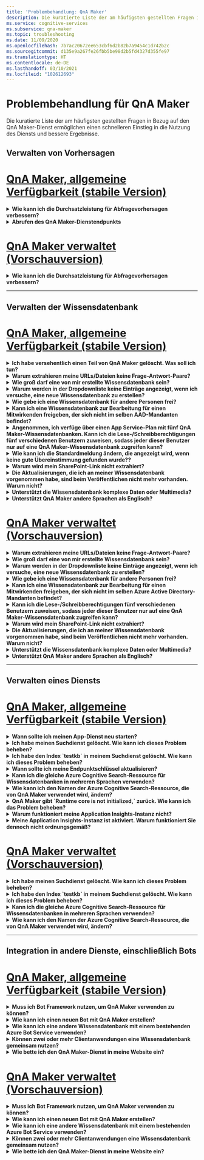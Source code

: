 ```yaml
---
title: 'Problembehandlung: QnA Maker'
description: Die kuratierte Liste der am häufigsten gestellten Fragen in Bezug auf den QnA Maker-Dienst ermöglichen einen schnelleren Einstieg in die Nutzung des Diensts und bessere Ergebnisse.
ms.service: cognitive-services
ms.subservice: qna-maker
ms.topic: troubleshooting
ms.date: 11/09/2020
ms.openlocfilehash: 7b7ac20672ee653cbf6d2b82b7a9454c1d742b2c
ms.sourcegitcommit: d135e9a267fe26fbb5be98d2b5fd4327d355fe97
ms.translationtype: HT
ms.contentlocale: de-DE
ms.lasthandoff: 03/10/2021
ms.locfileid: "102612693"
---
```

# <a name="troubleshooting-for-qna-maker"></a>Problembehandlung für QnA Maker

Die kuratierte Liste der am häufigsten gestellten Fragen in Bezug auf den QnA Maker-Dienst ermöglichen einen schnelleren Einstieg in die Nutzung des Diensts und bessere Ergebnisse.

<a name="how-to-get-the-qnamaker-service-hostname"></a>

## <a name="manage-predictions"></a>Verwalten von Vorhersagen

# <a name="qna-maker-ga-stable-release"></a>[QnA Maker, allgemeine Verfügbarkeit (stabile Version)](#tab/v1)

<details>
<summary><b>Wie kann ich die Durchsatzleistung für Abfragevorhersagen verbessern?</b></summary>

**Antwort:** Probleme bei der Durchsatzleistung weisen darauf hin, dass Sie sowohl für Ihren App-Dienst als auch für die Cognitive Search-Instsanz zentral hochskalieren müssen. Fügen Sie Ihrer Cognitive Search-Instanz ggf. ein Replikat hinzu, um die Leistung zu verbessern.

[Hier](Concepts/azure-resources.md) finden Sie weitere Informationen zu Tarifen.
</details>

<details>
<summary><b>Abrufen des QnA Maker-Dienstendpunkts</b></summary>

**Antwort:** Der QnA Maker-Dienstendpunkt ist beim Debuggen hilfreich, wenn Sie sich an den QnA Maker-Support oder UserVoice wenden. Der Endpunkt ist eine URL mit folgendem Format: `https://your-resource-name.azurewebsites.net`.

1. Wechseln Sie im [Azure-Portal](https://portal.azure.com) zu Ihrem QnA Maker-Dienst (Ressourcengruppe).

    ![QnA Maker-Ressourcengruppe im Azure-Portal](./media/qnamaker-how-to-troubleshoot/qnamaker-azure-resourcegroup.png)

1. Wählen Sie die der QnA Maker-Ressource zugeordnete App Service-Instanz aus. Normalerweise sind die Namen identisch.

     ![Auswählen von QnA Maker App Service](./media/qnamaker-how-to-troubleshoot/qnamaker-azure-appservice.png)

1. Sie finden die Endpunkt-URL im Abschnitt „Übersicht“.

    ![QnA Maker-Endpunkt](./media/qnamaker-how-to-troubleshoot/qnamaker-azure-gethostname.png)

</details>

# <a name="qna-maker-managed-preview-release"></a>[QnA Maker verwaltet (Vorschauversion)](#tab/v2)

<details>
<summary><b>Wie kann ich die Durchsatzleistung für Abfragevorhersagen verbessern?</b></summary>

**Antwort:** Probleme bei der Durchsatzleistung weisen darauf hin, dass Sie Ihre Cognitive Search-Instanz hochskalieren müssen. Fügen Sie Ihrer Cognitive Search-Instanz ggf. ein Replikat hinzu, um die Leistung zu verbessern.

[Hier](Concepts/azure-resources.md) finden Sie weitere Informationen zu Tarifen.
</details>

---

## <a name="manage-the-knowledge-base"></a>Verwalten der Wissensdatenbank

# <a name="qna-maker-ga-stable-release"></a>[QnA Maker, allgemeine Verfügbarkeit (stabile Version)](#tab/v1)

<details>
<summary><b>Ich habe versehentlich einen Teil von QnA Maker gelöscht. Was soll ich tun?</b></summary>

**Antwort:** Löschen Sie keine der Azure-Dienste, die zusammen mit der QnA Maker-Ressource erstellt wurden, wie Search oder Web-App. Diese sind erforderlich, damit QnA Maker funktioniert. Wenn Sie einen dieser Dienste löschen, funktioniert QnA Maker nicht mehr richtig.

Alle Löschvorgänge sind endgültig, dazu gehört auch das Löschen von Frage/Antwort-Paaren, Dateien, URLs, benutzerdefinierten Fragen und Antworten, Wissensdatenbanken oder Azure-Ressourcen. Stellen Sie sicher, dass Sie Ihre Wissensdatenbank von der Seite **Einstellungen** exportieren, bevor Sie Teile der Wissensdatenbank löschen.

</details>

<details>
<summary><b>Warum extrahieren meine URLs/Dateien keine Frage-Antwort-Paare?</b></summary>

**Antwort:** Es ist möglich, dass QnA Maker einige Frage-und-Antwort-Inhalte (Question and Answer, QnA) aus gültigen FAQ-URLs nicht automatisch extrahieren kann. In solchen Fällen können Sie den QnA-Inhalt in eine TXT-Datei einfügen und prüfen, ob das Tool diesen Inhalt erfassen kann. Alternativ dazu können Sie Ihrer Wissensdatenbank über das [QnA Maker-Portal](https://qnamaker.ai) redaktionell Inhalte hinzufügen.

</details>

<details>
<summary><b>Wie groß darf eine von mir erstellte Wissensdatenbank sein?</b></summary>

**Antwort:** Die Größe der Wissensdatenbank hängt von der beim Erstellen des QnA Maker-Diensts ausgewählten SKU für Azure Search ab. Ausführlichere Informationen finden Sie [hier](./concepts/azure-resources.md).

</details>

<details>
<summary><b>Warum werden in der Dropdownliste keine Einträge angezeigt, wenn ich versuche, eine neue Wissensdatenbank zu erstellen?</b></summary>

**Antwort:** Sie haben noch keine QnA Maker-Dienste in Azure erstellt. Klicken Sie [hier](./How-To/set-up-qnamaker-service-azure.md), um zu erfahren, wie das funktioniert.

</details>

<details>
<summary><b>Wie gebe ich eine Wissensdatenbank für andere Personen frei?</b></summary>

**Antwort:** Die Freigabe erfolgt auf der Ebene eines QnA Maker-Diensts, was bedeutet, dass alle Wissensdatenbanken in diesem Dienst freigegeben werden. [Hier](./index.yml) finden Sie Informationen zum Zusammenarbeiten an einer Wissensdatenbank.

</details>

<details>
<summary><b>Kann ich eine Wissensdatenbank zur Bearbeitung für einen Mitwirkenden freigeben, der sich nicht im selben AAD-Mandanten befindet?</b></summary>

**Antwort:** Die Freigabe basiert auf der rollenbasierten Zugriffssteuerung von Azure (Azure RBAC). Wenn Sie _jede_ Ressource in Azure für einen anderen Benutzer freigeben können, können Sie auch QnA Maker freigeben.

</details>

<details>
<summary><b>Angenommen, ich verfüge über einen App Service-Plan mit fünf QnA Maker-Wissensdatenbanken. Kann ich die Lese-/Schreibberechtigungen fünf verschiedenen Benutzern zuweisen, sodass jeder dieser Benutzer nur auf eine QnA Maker-Wissensdatenbank zugreifen kann?</b></summary>

**Antwort:** Sie können den gesamten QnA Maker-Dienst freigeben, nicht aber einzelne Wissensdatenbanken.

</details>

<details>
<summary><b>Wie kann ich die Standardmeldung ändern, die angezeigt wird, wenn keine gute Übereinstimmung gefunden wurde??</b></summary>

**Antwort:** Die Standardmeldung ist Teil der Einstellungen in Ihrem App-Dienst.
- Wechseln Sie im Azure-Portal zu Ihrer App Service-Ressource.

![QnA Maker-App-Dienst](./media/qnamaker-faq/qnamaker-resource-list-appservice.png)
- Klicken Sie auf die Option **Einstellungen**.

![Einstellungen des QnA Maker-App-Diensts](./media/qnamaker-faq/qnamaker-appservice-settings.png)
- Ändern Sie den Wert der Einstellung **DefaultAnswer**.
- Starten Sie Ihren App-Dienst neu.

![QnA Maker-App-Dienst neu starten](./media/qnamaker-faq/qnamaker-appservice-restart.png)


</details>

<details>
<summary><b>Warum wird mein SharePoint-Link nicht extrahiert?</b></summary>

**Antwort:** Weitere Informationen finden Sie unter [Speicherorte von Datenquellen](./concepts/data-sources-and-content.md#data-source-locations).

</details>

<details>
<summary><b>Die Aktualisierungen, die ich an meiner Wissensdatenbank vorgenommen habe, sind beim Veröffentlichen nicht mehr vorhanden. Warum nicht?</b></summary>

**Antwort:** Jeder Bearbeitungsvorgang, sei es eine Tabellenaktualisierung, ein Test oder eine Änderung der Einstellungen, muss gespeichert werden, bevor die Veröffentlichung erfolgen kann. Klicken Sie nach jedem Bearbeitungsvorgang unbedingt auf die Schaltfläche **Speichern und Trainieren**.

</details>

<details>
<summary><b>Unterstützt die Wissensdatenbank komplexe Daten oder Multimedia?</b></summary>

**Antwort:**

#### <a name="multimedia-auto-extraction-for-files-and-urls"></a>Automatische Multimediaextraktion für Dateien und URLs

* URLs: eingeschränkte Konvertierungsfunktionen von HTML zu Markdown
* Dateien: nicht unterstützt

#### <a name="answer-text-in-markdown"></a>Antworttext in Markdown
Wenn die QnA-Paare in der Wissensdatenbank hinzugefügt wurden, können Sie den Markdowntext einer Antwort bearbeiten, um Links zu Medien einzufügen, die über öffentliche URLs verfügbar sind.


</details>

<details>
<summary><b>Unterstützt QnA Maker andere Sprachen als Englisch?</b></summary>

**Antwort:** Weitere Informationen hierzu finden Sie unter [Unterstützte Sprachen](./overview/language-support.md).

Wenn Sie über Inhalte in verschiedenen Sprachen verfügen, stellen Sie sicher, dass Sie für jede Sprache einen separaten Dienst erstellen.

</details>

# <a name="qna-maker-managed-preview-release"></a>[QnA Maker verwaltet (Vorschauversion)](#tab/v2)

<details>
<summary><b>Warum extrahieren meine URLs/Dateien keine Frage-Antwort-Paare?</b></summary>

**Antwort:** Es ist möglich, dass QnA Maker einige Frage-und-Antwort-Inhalte (Question and Answer, QnA) aus gültigen FAQ-URLs nicht automatisch extrahieren kann. In solchen Fällen können Sie den QnA-Inhalt in eine TXT-Datei einfügen und prüfen, ob das Tool diesen Inhalt erfassen kann. Alternativ dazu können Sie Ihrer Wissensdatenbank über das [QnA Maker-Portal](https://qnamaker.ai) redaktionell Inhalte hinzufügen.

</details>

<details>
<summary><b>Wie groß darf eine von mir erstellte Wissensdatenbank sein?</b></summary>

**Antwort:** Die Größe der Wissensdatenbank hängt von der beim Erstellen des QnA Maker-Diensts ausgewählten SKU für Azure Search ab. Ausführlichere Informationen finden Sie [hier](./concepts/azure-resources.md).

</details>

<details>
<summary><b>Warum werden in der Dropdownliste keine Einträge angezeigt, wenn ich versuche, eine neue Wissensdatenbank zu erstellen?</b></summary>

**Antwort:** Sie haben noch keine QnA Maker-Dienste in Azure erstellt. Klicken Sie [hier](./How-To/set-up-qnamaker-service-azure.md), um zu erfahren, wie das funktioniert.

</details>

<details>
<summary><b>Wie gebe ich eine Wissensdatenbank für andere Personen frei?</b></summary>

**Antwort:** Die Freigabe erfolgt auf der Ebene eines QnA Maker-Diensts, was bedeutet, dass alle Wissensdatenbanken in diesem Dienst freigegeben werden. [Hier](./index.yml) finden Sie Informationen zum Zusammenarbeiten an einer Wissensdatenbank.

</details>

<details>
<summary><b>Kann ich eine Wissensdatenbank zur Bearbeitung für einen Mitwirkenden freigeben, der sich nicht im selben Azure Active Directory-Mandanten befindet?</b></summary>

**Antwort:** Die Freigabe basiert auf der rollenbasierten Zugriffssteuerung von Azure (Azure RBAC). Wenn Sie _jede_ Ressource in Azure für einen anderen Benutzer freigeben können, können Sie auch QnA Maker freigeben.

</details>

<details>
<summary><b>Kann ich die Lese-/Schreibberechtigungen fünf verschiedenen Benutzern zuweisen, sodass jeder dieser Benutzer nur auf eine QnA Maker-Wissensdatenbank zugreifen kann?</b></summary>

**Antwort:** Sie können den gesamten QnA Maker-Dienst freigeben, nicht aber einzelne Wissensdatenbanken.

</details>

<details>
<summary><b>Warum wird mein SharePoint-Link nicht extrahiert?</b></summary>

**Antwort:** Weitere Informationen finden Sie unter [Speicherorte von Datenquellen](./concepts/data-sources-and-content.md#data-source-locations).

</details>

<details>
<summary><b>Die Aktualisierungen, die ich an meiner Wissensdatenbank vorgenommen habe, sind beim Veröffentlichen nicht mehr vorhanden. Warum nicht?</b></summary>

**Antwort:** Jeder Bearbeitungsvorgang, sei es eine Tabellenaktualisierung, ein Test oder eine Änderung der Einstellungen, muss gespeichert werden, bevor die Veröffentlichung erfolgen kann. Klicken Sie nach jedem Bearbeitungsvorgang unbedingt auf die Schaltfläche **Speichern und Trainieren**.

</details>

<details>
<summary><b>Unterstützt die Wissensdatenbank komplexe Daten oder Multimedia?</b></summary>

**Antwort:**

#### <a name="multimedia-auto-extraction-for-files-and-urls"></a>Automatische Multimediaextraktion für Dateien und URLs

* URLs: eingeschränkte Konvertierungsfunktionen von HTML zu Markdown
* Dateien: nicht unterstützt

#### <a name="answer-text-in-markdown"></a>Antworttext in Markdown
Wenn die QnA-Paare in der Wissensdatenbank hinzugefügt wurden, können Sie den Markdowntext einer Antwort bearbeiten, um Links zu Medien einzufügen, die über öffentliche URLs verfügbar sind.


</details>

<details>
<summary><b>Unterstützt QnA Maker andere Sprachen als Englisch?</b></summary>

**Antwort:** Weitere Informationen hierzu finden Sie unter [Unterstützte Sprachen](./overview/language-support.md).

Wenn Sie über Inhalte in verschiedenen Sprachen verfügen, stellen Sie sicher, dass Sie für jede Sprache einen separaten Dienst erstellen.

</details>

---

## <a name="manage-service"></a>Verwalten eines Diensts

# <a name="qna-maker-ga-stable-release"></a>[QnA Maker, allgemeine Verfügbarkeit (stabile Version)](#tab/v1)

<details>
<summary><b>Wann sollte ich meinen App-Dienst neu starten?</b></summary>

**Antwort:** Aktualisieren Sie Ihren App-Dienst, wenn sich das Symbol „Vorsicht“ neben dem Versionswert für die Wissensdatenbank in der Tabelle **Endpunktschlüssel** auf der [Seite](https://www.qnamaker.ai/UserSettings) **Benutzereinstellungen** befindet.

</details>

<details>
<summary><b>Ich habe meinen Suchdienst gelöscht. Wie kann ich dieses Problem beheben?</b></summary>

**Antwort:** Wenn Sie einen Azure Cognitive Search-Index löschen, ist der Vorgang endgültig, weshalb der Index nicht wiederhergestellt werden kann.

</details>

<details>
<summary><b>Ich habe den Index `testkb` in meinem Suchdienst gelöscht. Wie kann ich dieses Problem beheben?</b></summary>

**Antwort:** Ihre alten Daten können nicht wiederhergestellt werden. Erstellen Sie eine neue QnA Maker-Ressource, und erstellen Sie Ihre Wissensdatenbank erneut.

</details>

<details>
<summary><b>Wann sollte ich meine Endpunktschlüssel aktualisieren?</b></summary>

**Antwort:** Aktualisieren Sie Ihre Endpunktschlüssel, wenn Sie den Verdacht hegen, dass sie gestohlen oder ausgespäht wurden.

</details>

<details>
<summary><b>Kann ich die gleiche Azure Cognitive Search-Ressource für Wissensdatenbanken in mehreren Sprachen verwenden?</b></summary>

**Antwort:** Um mehrere Wissensdatenbanken und mehrere Sprachen zu nutzen, müssen Benutzer eine QnA Maker-Ressource für jede Sprache erstellen. Dadurch wird ein separater Azure Search-Dienst pro Sprache erstellt. Das Kombinieren von Wissensdatenbanken verschiedener Sprachen in einem einzelnen Azure Search-Dienst führt zur einer niedrigeren Relevanz der Ergebnisse.

</details>

<details>
<summary><b>Wie kann ich den Namen der Azure Cognitive Search-Ressource, die von QnA Maker verwendet wird, ändern?</b></summary>

**Antwort:** Der Name der Azure Cognitive Search-Ressource ist der Name der QnA Maker-Ressource, an den einige zufällige Buchstaben angefügt sind. Dadurch wird es schwierig, mehrere Search-Ressourcen für QnA Maker zu unterscheiden. Erstellen Sie einen separaten Azure Cognitive Search-Dienst (benennen Sie ihn nach Belieben), und verbinden Sie ihn mit Ihrem QnA-Dienst. Die Schritte dafür sind ähnlich wie bei einem [Upgrade von Azure Search](How-To/set-up-qnamaker-service-azure.md#upgrade-the-azure-cognitive-search-service).

</details>

<details>
<summary><b>QnA Maker gibt `Runtime core is not initialized,` zurück. Wie kann ich das Problem beheben?</b></summary>

**Antwort:** Der Speicherplatz für Ihren App-Dienst ist möglicherweise voll. Schritte zum Bereinigen des Speicherplatzes:

1. Wählen Sie im [Azure-Portal](https://portal.azure.com) den App-Dienst für QnA Maker aus, und beenden Sie dann den Dienst.
1. Wählen Sie, während Sie sich noch im App-Dienst befinden, **Entwicklungstools**, **Erweiterte Tools** und dann **Starten** aus. Dadurch wird ein neues Browserfenster geöffnet.
1. Wählen **Debugging-Konsole** und dann **CMD** aus, um ein Befehlszeilentool zu öffnen.
1. Navigieren Sie zum Verzeichnis _site/wwwroot/Data/QnAMaker/_ .
1. Entfernen Sie jeden Ordner, dessen Name mit `rd` beginnt.

    Folgende Elemente dürfen Sie **nicht löschen**:

    * Datei „KbIdToRankerMappings.txt
    * Datei „EndpointSettings.json“
    * Ordner „EndpointKeys“

1. Starten Sie den App-Dienst.
1. Greifen Sie auf Ihre Wissensdatenbank zu, um zu überprüfen, ob sie nun funktioniert.

</details>
<details>
<summary><b>Warum funktioniert meine Application Insights-Instanz nicht?</b></summary>

**Antwort:** Führen Sie eine Gegenprüfung mithilfe der unten stehenden Schritte durch, um das Problem zu beheben:

1. Der Parameter „UserAppInsightsKey“ unter App Service > Einstellungsgruppe > Anwendungseinstellungen > Name ist ordnungsgemäß konfiguriert und auf die entsprechende GUID der Registerkarte „Übersicht“ in Application Insights („Instrumentierungsschlüssel“) festgelegt. 

1. Überprüfen Sie unter App Service > Einstellungsgruppe > Abschnitt „Application Insights“, ob Application Insights aktiviert und mit der entsprechenden Application Insights-Ressource verknüpft ist.

</details>

<details>
<summary><b>Meine Application Insights-Instanz ist aktiviert. Warum funktioniert Sie dennoch nicht ordnungsgemäß?</b></summary>

**Antwort:** Führen Sie die folgenden Schritte aus: 

1.  Kopieren Sie den Wert des APPINSIGHTS_INSTRUMENTATIONKEY-Namens, und fügen Sie ihn als UserAppInsightsKey-Name ein. Falls dort bereits ein Wert vorhanden ist, überschreiben Sie ihn. 

1.  Wenn der UserAppInsightsKey-Schlüssel in den App-Einstellungen nicht vorhanden ist, fügen Sie einen neuen Schlüssel mit diesem Namen hinzu, und kopieren Sie den Wert.

1.  Speichern Sie den Wert. Dadurch wird App Service automatisch neu gestartet. Das Problem sollte dadurch behoben werden. 

</details>

# <a name="qna-maker-managed-preview-release"></a>[QnA Maker verwaltet (Vorschauversion)](#tab/v2)


<details>
<summary><b>Ich habe meinen Suchdienst gelöscht. Wie kann ich dieses Problem beheben?</b></summary>

**Antwort:** Wenn Sie einen Azure Cognitive Search-Index löschen, ist der Vorgang endgültig, weshalb der Index nicht wiederhergestellt werden kann.

</details>

<details>
<summary><b>Ich habe den Index `testkb` in meinem Suchdienst gelöscht. Wie kann ich dieses Problem beheben?</b></summary>

**Antwort:** Ihre alten Daten können nicht wiederhergestellt werden. Erstellen Sie eine neue QnA Maker-Ressource, und erstellen Sie Ihre Wissensdatenbank erneut.

</details>

<details>
<summary><b>Kann ich die gleiche Azure Cognitive Search-Ressource für Wissensdatenbanken in mehreren Sprachen verwenden?</b></summary>

**Antwort:** Um mehrere Wissensdatenbanken und mehrere Sprachen zu nutzen, müssen Benutzer eine QnA Maker-Ressource für jede Sprache erstellen. Dadurch wird ein separater Azure Search-Dienst pro Sprache erstellt. Das Kombinieren von Wissensdatenbanken verschiedener Sprachen in einem einzelnen Azure Search-Dienst führt zur einer niedrigeren Relevanz der Ergebnisse.

</details>

<details>
<summary><b>Wie kann ich den Namen der Azure Cognitive Search-Ressource, die von QnA Maker verwendet wird, ändern?</b></summary>

**Antwort:** Der Name der Azure Cognitive Search-Ressource ist der Name der QnA Maker-Ressource, an den einige zufällige Buchstaben angefügt sind. Dadurch wird es schwierig, mehrere Search-Ressourcen für QnA Maker zu unterscheiden. Erstellen Sie einen separaten Azure Cognitive Search-Dienst (benennen Sie ihn nach Belieben), und verbinden Sie ihn mit Ihrem QnA-Dienst. Die Schritte dafür sind ähnlich wie bei einem [Upgrade von Azure Search](How-To/set-up-qnamaker-service-azure.md#upgrade-the-azure-cognitive-search-service).

</details>

---

## <a name="integrate-with-other-services-including-bots"></a>Integration in andere Dienste, einschließlich Bots

# <a name="qna-maker-ga-stable-release"></a>[QnA Maker, allgemeine Verfügbarkeit (stabile Version)](#tab/v1)

<details>
<summary><b>Muss ich Bot Framework nutzen, um QnA Maker verwenden zu können?</b></summary>

**Antwort:** Nein. Sie müssen [Bot Framework](https://github.com/Microsoft/botbuilder-dotnet) nicht in Verbindung mit QnA Maker verwenden. QnA Maker wird jedoch als eine von mehreren Vorlagen in [Azure Bot Service](/azure/bot-service/) angeboten. Bot Service ermöglicht die schnelle, intelligente Botentwicklung über Microsoft Bot Framework und wird in einer serverlosen Umgebung ausgeführt.

</details>

<details>
<summary><b>Wie kann ich einen neuen Bot mit QnA Maker erstellen?</b></summary>

**Antwort:** Folgen Sie den Anweisungen in [dieser](./Quickstarts/create-publish-knowledge-base.md) Dokumentation, um Ihren Bot mit Azure Bot Service zu erstellen.

</details>

<details>
<summary><b>Wie kann ich eine andere Wissensdatenbank mit einem bestehenden Azure Bot Service verwenden?</b></summary>

**Antwort:** Sie benötigen die folgenden Informationen über Ihre Wissensdatenbank:

* Wissensdatenbank-ID
* Sie finden den benutzerdefinierten Unterdomänennamen des veröffentlichten Endpunkts der Wissensdatenbank, der auch als `host` bezeichnet wird, nach der Veröffentlichung auf der Seite **Einstellungen**.
* Der Schlüssel des veröffentlichten Endpunkts der Wissensdatenbank – befindet sich nach der Veröffentlichung auf der Seite **Einstellungen**.

Wechseln Sie mit diesen Informationen zum App Service Ihres Bot im Azure-Portal. Ändern Sie unter **Einstellungen -> Konfiguration -> Anwendungseinstellungen** diese Werte.

Der Endpunktschlüssel der Wissensdatenbank ist im ABS-Dienst mit `QnAAuthkey` gekennzeichnet.

</details>

<details>
<summary><b>Können zwei oder mehr Clientanwendungen eine Wissensdatenbank gemeinsam nutzen?</b></summary>

**Antwort:** Ja, die Wissensdatenbank kann von beliebig vielen Clients abgefragt werden. Wenn die Antwort der Wissensdatenbank langsam zu sein scheint oder einen Timeout aufweist, sollten Sie eine Aktualisierung des Diensttarifs für den mit der Wissensdatenbank verbundenen App Service in Betracht ziehen.

</details>

<details>
<summary><b>Wie bette ich den QnA Maker-Dienst in meine Website ein?</b></summary>

**Antwort:** Führen Sie die folgenden Schritte aus, um den QnA Maker-Dienst als Webchat-Steuerelement in Ihre Website einzubetten:

1. Erstellen Sie Ihren FAQ-Bot, indem Sie den [hier](./Quickstarts/create-publish-knowledge-base.md) angegebenen Anweisungen folgen.
2. Aktivieren Sie den Webchat, indem Sie die [hier](/azure/bot-service/bot-service-channel-connect-webchat) aufgeführten Schritte ausführen.

</details>

# <a name="qna-maker-managed-preview-release"></a>[QnA Maker verwaltet (Vorschauversion)](#tab/v2)


<details>
<summary><b>Muss ich Bot Framework nutzen, um QnA Maker verwenden zu können?</b></summary>

**Antwort:** Nein. Sie müssen [Bot Framework](https://github.com/Microsoft/botbuilder-dotnet) nicht in Verbindung mit QnA Maker verwenden. QnA Maker wird jedoch als eine von mehreren Vorlagen in [Azure Bot Service](/azure/bot-service/) angeboten. Bot Service ermöglicht die schnelle, intelligente Botentwicklung über Microsoft Bot Framework und wird in einer serverlosen Umgebung ausgeführt.

</details>

<details>
<summary><b>Wie kann ich einen neuen Bot mit QnA Maker erstellen?</b></summary>

**Antwort:** Folgen Sie den Anweisungen in [dieser](./Quickstarts/create-publish-knowledge-base.md) Dokumentation, um Ihren Bot mit Azure Bot Service zu erstellen.

</details>

<details>
<summary><b>Wie kann ich eine andere Wissensdatenbank mit einem bestehenden Azure Bot Service verwenden?</b></summary>

**Antwort:** Sie benötigen die folgenden Informationen über Ihre Wissensdatenbank:

* Wissensdatenbank-ID
* Sie finden den benutzerdefinierten Unterdomänennamen des veröffentlichten Endpunkts der Wissensdatenbank, der auch als `host` bezeichnet wird, nach der Veröffentlichung auf der Seite **Einstellungen**.
* Der Schlüssel des veröffentlichten Endpunkts der Wissensdatenbank – befindet sich nach der Veröffentlichung auf der Seite **Einstellungen**.

Wechseln Sie mit diesen Informationen zum App Service Ihres Bot im Azure-Portal. Ändern Sie unter **Einstellungen -> Konfiguration -> Anwendungseinstellungen** diese Werte.

Der Endpunktschlüssel der Wissensdatenbank ist im ABS-Dienst mit `QnAAuthkey` gekennzeichnet.

</details>

<details>
<summary><b>Können zwei oder mehr Clientanwendungen eine Wissensdatenbank gemeinsam nutzen?</b></summary>

**Antwort:** Ja, die Wissensdatenbank kann von beliebig vielen Clients abgefragt werden. Wenn die Antwort der Wissensdatenbank langsam zu sein scheint oder einen Timeout aufweist, sollten Sie eine Aktualisierung des Diensttarifs für den mit der Wissensdatenbank verbundenen App Service in Betracht ziehen.

</details>

<details>
<summary><b>Wie bette ich den QnA Maker-Dienst in meine Website ein?</b></summary>

**Antwort:** Führen Sie die folgenden Schritte aus, um den QnA Maker-Dienst als Webchat-Steuerelement in Ihre Website einzubetten:

1. Erstellen Sie Ihren FAQ-Bot, indem Sie den [hier](./Quickstarts/create-publish-knowledge-base.md) angegebenen Anweisungen folgen.
2. Aktivieren Sie den Webchat, indem Sie die [hier](/azure/bot-service/bot-service-channel-connect-webchat) aufgeführten Schritte ausführen.

---

## <a name="data-storage"></a>Datenspeicher

# <a name="qna-maker-ga-stable-release"></a>[QnA Maker, allgemeine Verfügbarkeit (stabile Version)](#tab/v1)

<details>
<summary><b>Welche Daten werden gespeichert, und wo werden sie gespeichert?</b></summary>

**Antwort:**

Als Sie den QnA Maker-Dienst erstellt haben, haben Sie eine Azure-Region ausgewählt. Ihre Wissensdatenbanken und Protokolldateien werden in dieser Region gespeichert.

</details>

# <a name="qna-maker-managed-preview-release"></a>[QnA Maker verwaltet (Vorschauversion)](#tab/v2)

<details>
<summary><b>Welche Daten werden gespeichert, und wo werden sie gespeichert?</b></summary>

**Antwort:**

Als Sie den QnA Maker-Dienst erstellt haben, haben Sie eine Azure-Region ausgewählt. Ihre Wissensdatenbanken und Protokolldateien werden in dieser Region gespeichert.

</details>

---
